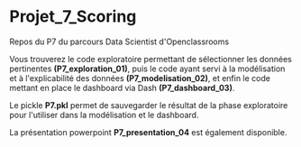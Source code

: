 # Projet_7_Scoring
Repos du P7 du parcours Data Scientist d'Openclassrooms

Vous trouverez le code exploratoire permettant de sélectionner les données pertinentes **(P7_exploration_01)**, puis le code ayant servi à la modélisation et à l'explicabilité des données **(P7_modelisation_02)**, et enfin le code mettant en place le dashboard via Dash **(P7_dashboard_03)**.

Le pickle **P7.pkl** permet de sauvegarder le résultat de la phase exploratoire pour l'utiliser dans la modélisation et le dashboard.

La présentation powerpoint **P7_presentation_04** est également disponible.
